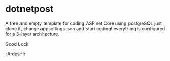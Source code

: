 # dotnetpost
A free and empty template for coding ASP.net Core using postgreSQL
just clone it, change appsettings.json and start coding! everything is configured for a 3-layer architecture. 

Good Lock

-Ardeshir
